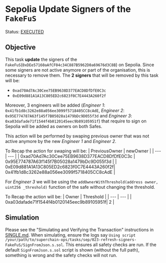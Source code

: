 # Sepolia Update Signers of the `FakeFuS`

Status: [EXECUTED](https://sepolia.etherscan.io/tx/0x49e06b2aec3f5fe428fd8d3affde24dd4a0230feb56676fe509ba4e908fd8b37)

## Objective

This task **update** the signers of the `FakeFuS`(`0xDEe57160aAfCF04c34C887B5962D0a69676d3C8B`) on Sepolia.
Since some signers are not active anymore or part of the organisation, this is necessary to remove them.
The **2 signers** that will be removed by this task will be:

- `0xad70Ad7Ac30Cee75EB9638D377EACD8DfDfE0C3c`
- `0xE09d881A1A13C805ED2c6823f0C7E4443A260f2f`

Moreover, 3 engineers will be added (_Engineer 1_: `0x41fb1d8c3262e88a056ee3099f5718405CC8cAdE`, _Engineer 2_: `0x95E774787A63f145f7B05028a1479bDc9D055f3d` and _Engineer 3_: `0xa03dafade71f1544f4b0120145eec9b89105951f`) that require to sign on Sepolia will be added as owners on both Safes.

This action will be performed by swaping previous owner that was not active anymore by the new _Engineer 1_ and _Engineer 2_.

To Recap the action for swaping will be:
| PreviousOwner | newOwner |
| --- | --- |
| 0xad70Ad7Ac30Cee75EB9638D377EACD8DfDfE0C3c | 0x95E774787A63f145f7B05028a1479bDc9D055f3d |
| 0xE09d881A1A13C805ED2c6823f0C7E4443A260f2f| 0x41fb1d8c3262e88a056ee3099f5718405CC8cAdE |

For _Engineer 3_ we will be using the `addOwnerWithThreshold(address owner, uint256 _threshold)` function of the safe without changing the threshold.

To Recap the action will be:
| Owner | Threshold |
| --- | --- |
| 0xa03dafade71f1544f4b0120145eec9b89105951f| 2 |

## Simulation

Please see the "Simulating and Verifying the Transaction" instructions in [SINGLE.md](../../../SINGLE.md).
When simulating, ensure the logs say `Using script /your/path/to/superchain-ops/tasks/sep/023-refresh-signers-FakeFuS/SignFromJson.s.sol`.
This ensures all safety checks are run. If the default `SignFromJson.s.sol` script is shown (without the full path), something is wrong and the safety checks will not run.
